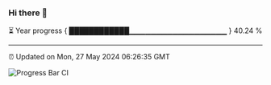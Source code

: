 ### Hi there 👋

⏳ Year progress { ████████████▁▁▁▁▁▁▁▁▁▁▁▁▁▁▁▁▁▁ } 40.24 %

---

⏰ Updated on Mon, 27 May 2024 06:26:35 GMT

![Progress Bar CI](https://github.com/ZhaoGui/ZhaoGui/workflows/Progress%20Bar%20CI/badge.svg)
